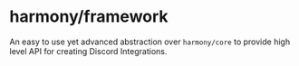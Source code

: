 # harmony/framework

An easy to use yet advanced abstraction over `harmony/core` to provide high
level API for creating Discord Integrations.
